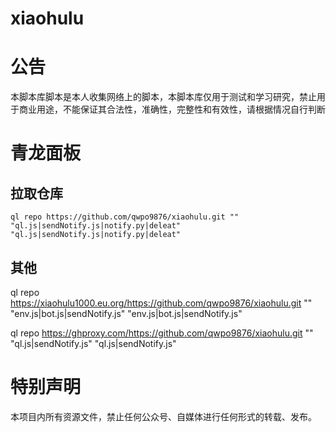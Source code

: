 # xiaohulu
# 公告

本脚本库脚本是本人收集网络上的脚本，本脚本库仅用于测试和学习研究，禁止用于商业用途，不能保证其合法性，准确性，完整性和有效性，请根据情况自行判断


# 青龙面板
## 拉取仓库
  ``` 
ql repo https://github.com/qwpo9876/xiaohulu.git "" "ql.js|sendNotify.js|notify.py|deleat" "ql.js|sendNotify.js|notify.py|deleat"
  ```

## 其他
ql repo https://xiaohulu1000.eu.org/https://github.com/qwpo9876/xiaohulu.git "" "env.js|bot.js|sendNotify.js" "env.js|bot.js|sendNotify.js"

ql repo https://ghproxy.com/https://github.com/qwpo9876/xiaohulu.git "" "ql.js|sendNotify.js" "ql.js|sendNotify.js"


# 特别声明
本项目内所有资源文件，禁止任何公众号、自媒体进行任何形式的转载、发布。
